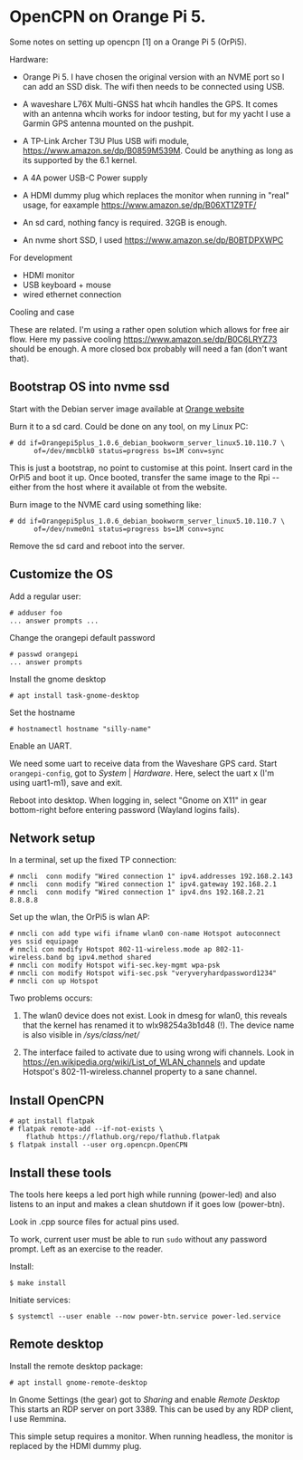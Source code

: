 OpenCPN on Orange Pi 5.
=======================

Some notes on setting up opencpn [1] on a Orange Pi 5 (OrPi5).

Hardware:

  - Orange Pi 5. I have chosen the original version with an NVME
    port so I can add an SSD disk. The wifi then needs to be connected
    using USB.

  - A waveshare L76X Multi-GNSS hat whcih handles the GPS. It comes with
    an antenna whcih works for indoor testing, but for my yacht I use a 
    Garmin GPS antenna mounted on the pushpit.

  - A TP-Link Archer T3U Plus USB wifi module,
    https://www.amazon.se/dp/B0859M539M. Could be anything as long as its
    supported by the 6.1 kernel.

  - A 4A power USB-C Power supply

  - A HDMI dummy plug which replaces the monitor when running in "real"
    usage, for eaxample https://www.amazon.se/dp/B06XT1Z9TF/

  - An sd card, nothing fancy is required. 32GB is enough.

  - An nvme short SSD, I used https://www.amazon.se/dp/B0BTDPXWPC

For development

  - HDMI monitor
  - USB keyboard + mouse
  - wired ethernet connection
  
 
Cooling and case

These are related. I'm using a rather open solution which allows for free air
flow. Here my  passive cooling https://www.amazon.se/dp/B0C6LRYZ73
should be enough. A more closed box probably will need a fan (don't
want that).


Bootstrap OS into nvme ssd
--------------------------

Start with the Debian server image available at 
[Orange website](http://www.orangepi.org/html/hardWare/computerAndMicrocontrollers/service-and-support/Orange-pi-5.html)

Burn it to a sd card. Could be done on any tool, on my Linux PC:


    # dd if=Orangepi5plus_1.0.6_debian_bookworm_server_linux5.10.110.7 \
          of=/dev/mmcblk0 status=progress bs=1M conv=sync


This is just a bootstrap, no point to customise at this point. Insert card 
in the OrPi5 and boot it up. Once booted, transfer the same image to the Rpi
-- either from the host where it available ot from the website. 

Burn image to the NVME card using something like:


    # dd if=Orangepi5plus_1.0.6_debian_bookworm_server_linux5.10.110.7 \
          of=/dev/nvme0n1 status=progress bs=1M conv=sync

Remove the sd card and reboot into the server.

Customize the OS
----------------

Add a regular user:

    # adduser foo
    ... answer prompts ...

Change the orangepi default password

    # passwd orangepi
    ... answer prompts

Install the gnome desktop

    # apt install task-gnome-desktop

Set the hostname

    # hostnamectl hostname "silly-name"

Enable an UART.

We need some uart to receive data from the Waveshare GPS card. Start 
`orangepi-config`, got to _System_ | _Hardware_. Here, select the uart
x (I'm using uart1-m1), save and exit.

Reboot into desktop. When logging in, select "Gnome on X11" in gear 
bottom-right before entering password (Wayland logins fails).

Network setup
-------------

In a terminal, set up the fixed TP connection:

    # nmcli  conn modify "Wired connection 1" ipv4.addresses 192.168.2.143
    # nmcli  conn modify "Wired connection 1" ipv4.gateway 192.168.2.1
    # nmcli  conn modify "Wired connection 1" ipv4.dns 192.168.2.21 8.8.8.8

Set up the wlan, the OrPi5 is wlan AP:

    # nmcli con add type wifi ifname wlan0 con-name Hotspot autoconnect yes ssid equipage
    # nmcli con modify Hotspot 802-11-wireless.mode ap 802-11-wireless.band bg ipv4.method shared
    # nmcli con modify Hotspot wifi-sec.key-mgmt wpa-psk
    # nmcli con modify Hotspot wifi-sec.psk "veryveryhardpassword1234"
    # nmcli con up Hotspot

Two problems occurs:

1. The wlan0 device does not exist. Look in dmesg for wlan0, this reveals that
   the kernel has renamed it to wlx98254a3b1d48  (!). The device name is also
   visible in _/sys/class/net/_

2. The interface failed to activate due to using wrong wifi channels.
   Look in https://en.wikipedia.org/wiki/List_of_WLAN_channels and
   update Hotspot's 802-11-wireless.channel property to a sane channel.

Install OpenCPN
---------------

    # apt install flatpak
    # flatpak remote-add --if-not-exists \
        flathub https://flathub.org/repo/flathub.flatpak
    $ flatpak install --user org.opencpn.OpenCPN


Install these tools
-------------------

The tools here keeps a led port high while running (power-led) and
also listens to an input and makes a clean shutdown if it goes low
(power-btn). 

Look in .cpp source files for actual pins used.

To work, current user must be able to run `sudo` without any 
password prompt. Left as an exercise to the reader.

Install:

    $ make install

Initiate services:

    $ systemctl --user enable --now power-btn.service power-led.service

Remote desktop
--------------

Install the remote desktop package:

    # apt install gnome-remote-desktop
 
In Gnome Settings (the gear) got to _Sharing_  and enable _Remote Desktop_
This starts an RDP server on port 3389. This can be used by any RDP client,
I use Remmina.

This simple setup requires a monitor. When running headless, the monitor
is replaced by the HDMI dummy  plug.

